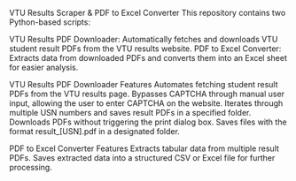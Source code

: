 VTU Results Scraper & PDF to Excel Converter
This repository contains two Python-based scripts:

VTU Results PDF Downloader: Automatically fetches and downloads VTU student result PDFs from the VTU results website.
PDF to Excel Converter: Extracts data from downloaded PDFs and converts them into an Excel sheet for easier analysis.

VTU Results PDF Downloader
Features
Automates fetching student result PDFs from the VTU results page.
Bypasses CAPTCHA through manual user input, allowing the user to enter CAPTCHA on the website.
Iterates through multiple USN numbers and saves result PDFs in a specified folder.
Downloads PDFs without triggering the print dialog box.
Saves files with the format result_[USN].pdf in a designated folder.

PDF to Excel Converter
Features
Extracts tabular data from multiple result PDFs.
Saves extracted data into a structured CSV or Excel file for further processing.
